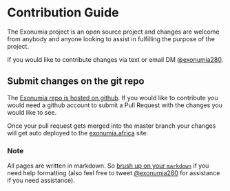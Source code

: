 # Contribution Guide

The Exonumia project is an open source project and changes are welcome from anybody and anyone looking to assist in fulfilling the purpose of the project.

If you would like to contribute changes via text or email DM [@exonumia280](https://twitter.com/Exonumia280).

## Submit changes on the git repo

The [Exonumia repo is hosted on github](https://github.com/exonumia-cc/exonumia). If you would like to contribute you would need a github account to submit a Pull Request with the changes you would like to see.

Once your pull request gets merged into the master branch your changes will get auto deployed to the [exonumia.africa](https://exonumia.africa) site.

### Note

All pages are written in markdown. So [brush up on your `markdown`](https://github.com/adam-p/markdown-here/wiki/Markdown-Cheatsheet) if you need help formatting (also feel free to tweet [@exonumia280](https://twitter.com/Exonumia280) for assistance if you need assistance).